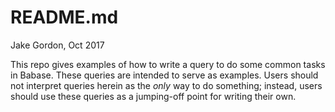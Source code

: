 # README.md
Jake Gordon, Oct 2017

This repo gives examples of how to write a query to do some common tasks
in Babase. These queries are intended to serve as examples. Users should
not interpret queries herein as the _only_ way to do something; instead,
users should use these queries as a jumping-off point for writing their
own.
